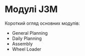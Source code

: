 # Модулі J3M

Короткий огляд основних модулів:
- General Planning
- Daily Planning
- Assembly
- Wheel Loader
